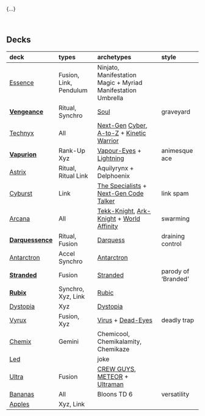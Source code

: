 {...}


<br>


## Decks

| deck | types | archetypes | style |
| :--- | :---- | :--------- | :---- |
| [Essence](https://duelingbook.com/deck?id=11724812) | Fusion, Link, Pendulum | Ninjato, Manifestation Magic + Myriad Manifestation Umbrella | |
| [**Vengeance**](https://duelingbook.com/deck?id=11423800) | Ritual, Synchro | [Soul](archetypes/Soul.md) | graveyard |
| [Technyx](https://duelingbook.com/deck?id=11617228) | All | [Next-Gen](archetypes/Next-Gen.md) [Cyber](archetypes/Next-Gen%20Cyber%20Dragon.md), [A-to-Z](archetypes/Next-Gen%20A-to-Z.md) + [Kinetic Warrior](archetypes/Kinetic%20Warrior.md) | |
| [**Vapurion**](https://duelingbook.com/deck?id=11882083) | Rank-Up Xyz | [Vapour-Eyes](archetypes/Vapour-Eyes.md) + [Lightning](archetypes/lightning.md) | animesque ace |
| [Astrix](https://duelingbook.com/deck?id=11963497) | Ritual, Ritual Link | Aquilyrynx + Delphoenix | |
| [Cyburst](https://duelingbook.com/deck?id=11997304) | Link | [The Specialists](archetypes/The%20Specialists.md) + [Next-Gen Code Talker](archetypes/Next-Gen%20Code%20Talker.md) | link spam |
| [Arcana](https://duelingbook.com/deck?id=12012335) | All | [Tekk-Knight](archetypes/Tekk-Knight.md), [Ark-Knight](archetypes/Ark-Knight.md) + [World Affinity](archetypes/World%20Affinity.md) | swarming |
| [**Darquessence**](https://duelingbook.com/deck?id=12053993) | Ritual, Fusion | [Darquess](archetypes/Darquess.md) | draining control |
| [Antarctron](https://duelingbook.com/deck?id=12150091) | Accel Synchro | [Antarctron](archetypes/Antarctron.md) | |
| [**Stranded**](https://duelingbook.com/deck?id=12190377) | Fusion | [Stranded](archetypes/Stranded.md) | parody of ‘Branded’ |
| [**Rubix**](https://duelingbook.com/deck?id=12381789) | Synchro, Xyz, Link | [Rubic](archetypes/Rubic.md) | |
| [Dystopia](https://duelingbook.com/deck?id=12502309) | Xyz | [Dystopia](archetypes/Dystopia.md) | |
| [Vyrux](https://duelingbook.com/deck?id=11560225) | Fusion, Xyz | [Virus](archetypes/Virus.md) + [Dead-Eyes](archetypes/Dead-Eyes.md) | deadly trap |
| [Chemix](https://duelingbook.com/deck?id=12188545) | Gemini | Chemicool, Chemikalamity, Chemikaze | |
| [Led]() | | joke |
| [Ultra](https://duelingbook.com/deck?id=11509638) | Fusion | [CREW GUYS](archetypes/GUYS.md), [METEOR](archetypes/METEOR.md) + [Ultraman](archetypes/Ultraman.md) | |
| [Bananas](https://duelingbook.com/deck?id=12097955) | All | Bloons TD 6 | versatility |
| [Apples](https://duelingbook.com/deck?id=11855890) | Xyz, Link | | |
